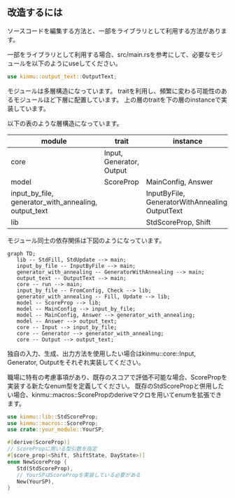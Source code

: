## 改造するには

ソースコードを編集する方法と、一部をライブラリとして利用する方法があります。

一部をライブラリとして利用する場合、src/main.rsを参考にして、必要なモジュールを以下のようにuseしてください。

```rust
use kinmu::output_text::OutputText;
```

モジュールは多層構造になっています。
traitを利用し、頻繁に変わる可能性のあるモジュールほど下層に配置しています。
上の層のtraitを下の層のinstanceで実装しています。

以下の表のような層構造になっています。

| module                                               | trait                    | instance                                        |
| ---------------------------------------------------- | ------------------------ | ----------------------------------------------- |
| core                                                 | Input, Generator, Output |                                                 |
| model                                                | ScoreProp                | MainConfig, Answer                              |
| input_by_file, generator_with_annealing, output_text |                          | InputByFile, GeneratorWithAnnealing, OutputText |
| lib                                                  |                          | StdScoreProp, Shift                             |


モジュール同士の依存関係は下図のようになっています。

```mermaid
graph TD;
   lib -- StdFill, StdUpdate --> main;
   input_by_file -- InputByFile --> main;
   generator_with_annealing -- GeneratorWithAnnealing --> main;
   output_text -- OutputText --> main;
   core -- run --> main;
   input_by_file -- FromConfig, Check --> lib;
   generator_with_annealing -- Fill, Update --> lib;
   model -- ScoreProp --> lib;
   model -- MainConfig --> input_by_file;
   model -- MainConfig, Answer --> generator_with_annealing;
   model -- Answer --> output_text;
   core -- Input --> input_by_file;
   core -- Generator --> generator_with_annealing;
   core -- Output --> output_text;
```

独自の入力、生成、出力方法を使用したい場合はkinmu::core::Input, Generator, Outputをそれぞれ実装してください。

職場に特有の考慮事項があり、既存のスコアで評価不可能な場合、ScorePropを実装する新たなenum型を定義してください。
既存のStdScorePropと併用したい場合、kinmu::macros::ScorePropのderiveマクロを用いてenumを拡張できます。

```rust
use kinmu::lib::StdScoreProp;
use kinmu::macros::ScoreProp;
use crate::your_module::YourSP;

#[derive(ScoreProp)]
// ScorePropに用いる型引数を指定
#[score_prop(<Shift, ShiftState, DayState>)]
enum NewScoreProp {
   Std(StdScoreProp),
   // YourSPはScorePropを実装している必要がある
   New(YourSP),
}
```

